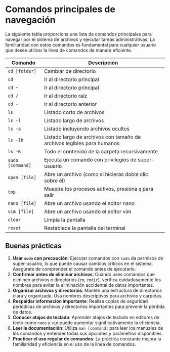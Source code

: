 # Comandos principales de navegación

La siguiente tabla proporciona una lista de comandos principales para navegar por el sistema de archivos y ejecutar tareas administrativas. La familiaridad con estos comandos es fundamental para cualquier usuario que desee utilizar la línea de comandos de manera eficiente.

| Comando          | Descripción                                                            |
| --------------   | ---------------------------------------------------------------------- |
| `cd [folder]`    | Cambiar de directorio                                                  |
| `cd`             | Ir al directorio principal                                             |
| `cd ~`           | Ir al directorio principal                                             |
| `cd /`           | Ir al directorio raíz                                                  |
| `cd -`           | Ir al directorio anterior                                              |
| `ls`             | Listado corto de archivos                                              |
| `ls -l`          | Listado largo de archivos                                              |
| `ls -a`          | Listado incluyendo archivos ocultos                                    |
| `ls -lh`         | Listado largo de archivos con tamaño de archivos legibles para humanos |
| `ls -R`          | Todo el contenido de la carpeta recursivamente                         |
| `sudo [command]` | Ejecuta un comando con privilegios de super-usuario                    |
| `open [file]`    | Abre un archivo (como si hicieras doble clic sobre él)                 |
| `top`            | Muestra los procesos activos, presiona `q` para salir                  |
| `nano [file]`    | Abre un archivo usando el editor nano                                  |
| `vim [file]`     | Abre un archivo usando el editor vim                                   |
| `clear`          | Limpia la pantalla                                                     |
| `reset`          | Restablece la pantalla del terminal                                    |

## Buenas prácticas

1. **Usar `sudo` con precaución**: Ejecutar comandos con `sudo` da permisos de super-usuario, lo que puede causar cambios críticos en el sistema. Asegúrate de comprender el comando antes de ejecutarlo.
2. **Confirmar antes de eliminar archivos**: Cuando uses comandos que eliminen archivos o directorios (`rm`, `rmdir`), verifica cuidadosamente los nombres para evitar la eliminación accidental de datos importantes.
3. **Organizar archivos y directorios**: Mantén una estructura de directorios clara y organizada. Usa nombres descriptivos para archivos y carpetas.
4. **Respaldar información importante**: Realiza copias de seguridad periódicas de archivos y directorios importantes para prevenir la pérdida de datos.
5. **Conocer atajos de teclado**: Aprender atajos de teclado en editores de texto como `nano` y `vim` puede aumentar significativamente la eficiencia.
6. **Leer la documentación**: Utiliza `man [command]` para leer los manuales de los comandos y entender todas sus opciones y parámetros disponibles.
7. **Practicar el uso regular de comandos**: La práctica constante mejora la familiaridad y eficiencia en el uso de la línea de comandos.
